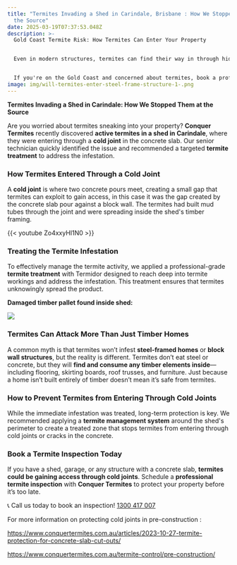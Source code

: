 ```yaml
---
title: "Termites Invading a Shed in Carindale, Brisbane : How We Stopped Them at
  the Source"
date: 2025-03-19T07:37:53.048Z
description: >-
  Gold Coast Termite Risk: How Termites Can Enter Your Property


  Even in modern structures, termites can find their way in through hidden gaps. At Conquer Termites Gold Coast, we've seen firsthand how termites exploit weaknesses like cold joints in concrete slabs to invade sheds, garages, and homes. Even steel-framed and block wall structures aren't immune—termites will attack any timber items inside.


  If you're on the Gold Coast and concerned about termites, book a professional inspection today to protect your property before an infestation takes hold.
image: img/will-termites-enter-steel-frame-structure-1-.png
---
```

**Termites Invading a Shed in Carindale: How We Stopped Them at the Source**

Are you worried about termites sneaking into your property? **Conquer Termites** recently discovered **active termites in a shed in Carindale**, where they were entering through a **cold joint** in the concrete slab. Our senior technician quickly identified the issue and recommended a targeted **termite treatment** to address the infestation.

### **How Termites Entered Through a Cold Joint**

A **cold joint** is where two concrete pours meet, creating a small gap that termites can exploit to gain access, in this case it was the gap created by the concrete slab pour against a block wall. The termites had built mud tubes through the joint and were spreading inside the shed's timber framing.

{{< youtube Zo4xxyHI1N0 >}}

### **Treating the Termite Infestation**

To effectively manage the termite activity, we applied a professional-grade **termite treatment** with Termidor designed to reach deep into termite workings and address the infestation. This treatment ensures that termites unknowingly spread the product.

**Damaged timber pallet found inside shed:** 

![](img/live-termites-feeding-on-a-pallet.png)

### **Termites Can Attack More Than Just Timber Homes**

A common myth is that termites won’t infest **steel-framed homes** or **block wall structures**, but the reality is different. Termites don’t eat steel or concrete, but they will **find and consume any timber elements inside**—including flooring, skirting boards, roof trusses, and furniture. Just because a home isn’t built entirely of timber doesn’t mean it’s safe from termites.



### **How to Prevent Termites from Entering Through Cold Joints**

While the immediate infestation was treated, long-term protection is key. We recommended applying a **termite management system** around the shed's perimeter to create a treated zone that stops termites from entering through cold joints or cracks in the concrete.

### **Book a Termite Inspection Today**

If you have a shed, garage, or any structure with a concrete slab, **termites could be gaining access through cold joints**. Schedule a **professional termite inspection** with **Conquer Termites** to protect your property before it’s too late.

📞 Call us today to book an inspection! [1300 417 007](tel:1300417007)

For more information on protecting cold joints in pre-construction : 

<https://www.conquertermites.com.au/articles/2023-10-27-termite-protection-for-concrete-slab-cut-outs/>

<https://www.conquertermites.com.au/termite-control/pre-construction/>